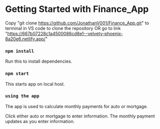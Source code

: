# Getting Started with Finance_App
Copy "git clone https://github.com/JonathanV001/Finance_App.git" to terminal in VS code to clone the repository
OR
go to link "https://667b07228c1a4500086cd8e1--velvety-phoenix-8a20e6.netlify.app/"

### `npm install`

Run this to install dependencies.

### `npm start`

This starts app on local host.

### `using the app`
The app is used to calculate monthly payments for auto or mortgage.

Click either auto or mortgage to enter information. 
The monthly payment updates as you enter information.
